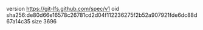 version https://git-lfs.github.com/spec/v1
oid sha256:de80d66e16578c26781cd2d04f112236275f2b52a907921fde6dc88d67a14c35
size 3696
